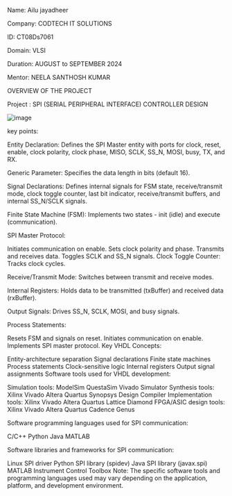 Name: Ailu jayadheer

Company: CODTECH IT SOLUTIONS

ID: CT08Ds7061

Domain: VLSI

Duration: AUGUST to SEPTEMBER 2024

Mentor: NEELA SANTHOSH KUMAR

OVERVIEW OF THE PROJECT

Project : SPI (SERIAL PERIPHERAL INTERFACE) CONTROLLER DESIGN

![image](https://github.com/user-attachments/assets/614de57e-da53-45df-9405-7386eda39b32)


key points:

Entity Declaration: Defines the SPI Master entity with ports for clock, reset, enable, clock polarity, clock phase, MISO, SCLK, SS_N, MOSI, busy, TX, and RX.

Generic Parameter: Specifies the data length in bits (default 16).

Signal Declarations: Defines internal signals for FSM state, receive/transmit mode, clock toggle counter, last bit indicator, receive/transmit buffers, and internal SS_N/SCLK signals.

Finite State Machine (FSM): Implements two states - init (idle) and execute (communication).

SPI Master Protocol:

Initiates communication on enable.
Sets clock polarity and phase.
Transmits and receives data.
Toggles SCLK and SS_N signals.
Clock Toggle Counter: Tracks clock cycles.

Receive/Transmit Mode: Switches between transmit and receive modes.

Internal Registers: Holds data to be transmitted (txBuffer) and received data (rxBuffer).

Output Signals: Drives SS_N, SCLK, MOSI, and busy signals.

Process Statements:

Resets FSM and signals on reset.
Initiates communication on enable.
Implements SPI master protocol.
Key VHDL Concepts:

Entity-architecture separation
Signal declarations
Finite state machines
Process statements
Clock-sensitive logic
Internal registers
Output signal assignments
Software tools used for VHDL development:

Simulation tools:
ModelSim
QuestaSim
Vivado Simulator
Synthesis tools:
Xilinx Vivado
Altera Quartus
Synopsys Design Compiler
Implementation tools:
Xilinx Vivado
Altera Quartus
Lattice Diamond
FPGA/ASIC design tools:
Xilinx Vivado
Altera Quartus
Cadence Genus

Software programming languages used for SPI communication:

C/C++
Python
Java
MATLAB

Software libraries and frameworks for SPI communication:

Linux SPI driver
Python SPI library (spidev)
Java SPI library (javax.spi)
MATLAB Instrument Control Toolbox
Note: The specific software tools and programming languages used may vary depending on the application, platform, and development environment.
